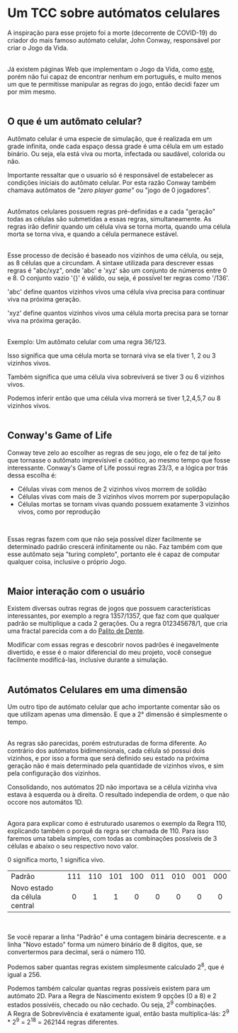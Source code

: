 # Um TCC sobre autómatos celulares

A inspiração para esse projeto foi a morte (decorrente de COVID-19) do criador do mais famoso autómato celular, John Conway, responsável por criar o Jogo da Vida. <br><br>


Já existem páginas Web que implementam o Jogo da Vida, como [este](https://playgameoflife.com), porém não fui capaz de encontrar nenhum em português, e muito menos um que te permitisse manipular as regras do jogo, então decidi fazer um por mim mesmo.<br><br>


## O que é um autômato celular?

Autômato celular é uma especie de simulação, que é realizada em um grade infinita, onde cada espaço dessa grade é uma célula em um estado binário. Ou seja, ela está viva ou morta, infectada ou saudável, colorida ou não.<br>

Importante ressaltar que o usuario só é responsável de estabelecer as condições iniciais do autômato celular. Por esta razão Conway também chamava autômatos de _"zero player game"_ ou "jogo de 0 jogadores".<br><br>


Autômatos celulares possuem regras pré-definidas e a cada "geração" todas as células são submetidas a essas regras, simultaneamente. As regras irão definir quando um célula viva se torna morta, quando uma célula morta se torna viva, e quando a célula permanece estável. <br><br>


Esse processo de decisão é baseado nos vizinhos de uma célula, ou seja, as 8 células que a circundam. A sintaxe utilizada para descrever essas regras é "abc/xyz", onde 'abc' e 'xyz' são um conjunto de números entre 0 e 8. O conjunto vazio '{}' é válido, ou seja, é possível ter regras como '/136'.<br>

'abc' define quantos vizinhos vivos uma célula viva precisa para continuar viva na próxima geração.<br>

'xyz' define quantos vizinhos vivos uma célula morta precisa para se tornar viva na próxima geração.<br><br>


Exemplo: Um autômato celular com uma regra 36/123. <br>

Isso significa que uma célula morta se tornará viva se ela tiver 1, 2 ou 3 vizinhos vivos.<br>

Também significa que uma célula viva sobreviverá se tiver 3 ou 6 vizinhos vivos.<br> 

Podemos inferir então que uma célula viva morrerá se tiver 1,2,4,5,7 ou 8 vizinhos vivos.<br><br>


## Conway's Game of Life
Conway teve zelo ao escolher as regras de seu jogo, ele o fez de tal jeito que tornasse o autômato imprevísivel e caótico, ao mesmo tempo que fosse interessante. Conway's Game of Life possui regras 23/3, e a lógica por trás dessa escolha é: <br>

<ul>
	<li>Células vivas com menos de 2 vizinhos vivos morrem de solidão</li>
	<li>Células vivas com mais de 3 vizinhos vivos morrem por superpopulação</li>
	<li>Células mortas se tornam vivas quando possuem exatamente 3 vizinhos vivos, como por reprodução  </li>
</ul>
<br>

Essas regras fazem com que não seja possível dizer facilmente se determinado padrão crescerá infinitamente ou não. Faz também com que esse autômato seja "turing completo", portanto ele é capaz de computar qualquer coisa, inclusive o próprio Jogo.<br><br>


## Maior interação com o usuário
Existem diversas outras regras de jogos que possuem características interessantes, por exemplo a regra 1357/1357, que faz com que qualquer padrão se multiplique a cada 2 gerações. Ou a regra 012345678/1, que cria uma fractal parecida com a do [Palito de Dente](https://en.wikipedia.org/wiki/Toothpick_sequence).<br>

Modificar com essas regras e descobrir novos padrões é inegavelmente divertido, e esse é o maior diferencial do meu projeto, você consegue facilmente modificá-las, inclusive durante a simulação.<br><br>


## Autómatos Celulares em uma dimensão
Um outro tipo de autómato celular que acho importante comentar são os que utilizam apenas uma dimensão. E que a 2° dimensão é simplesmente o tempo.<br><br>


As regras são parecidas, porém estruturadas de forma diferente. Ao contrário dos autómatos bidimensionais, cada célula só possui dois vizinhos, e por isso a forma que será definido seu estado na próxima geração não é mais determinado pela quantidade de vizinhos vivos, e sim pela configuração dos vizinhos. <br>

Consolidando, nos autómatos 2D não importava se a célula vizinha viva estava à esquerda ou à direita. O resultado independia de ordem, o que não occore nos automátos 1D.<br><br>


Agora para explicar como é estruturado usaremos o exemplo da Regra 110, explicando também o porquê da regra ser chamada de 110. Para isso faremos uma tabela simples, com todas as combinações possíveis de 3 células e abaixo o seu respectivo novo valor. <br>

0 significa morto, 1 significa vivo.

|                               |     |     |     |     |     |     |     |     |
| ----------------------------- |:---:|:---:|:---:|:---:|:---:|:---:|:---:|:---:|
| Padrão                        | 111 | 110 | 101 | 100 | 011 | 010 | 001 | 000 |
| Novo estado da célula central |  0  |  1  |  1  |  0  |  0  |  0  |  0  |  0  |

<br>

Se você reparar a linha "Padrão" é uma contagem binária decrescente. e a linha "Novo estado" forma um número binário de 8 digitos, que, se convertermos para decimal, será o número 110.<br>

Podemos saber quantas regras existem simplesmente calculado 2<sup>8</sup>, que é igual a 256.<br>

Podemos também calcular quantas regras possíveis existem para um autómato 2D. Para a Regra de Nascimento existem 9 opções (0 a 8) e 2 estados possivéis, checado ou não cechado. Ou seja, 2<sup>9</sup> combinações. <br>
A Regra de Sobrevivência é exatamente igual, então basta multiplica-lás: 2<sup>9</sup> * 2<sup>9</sup> = 2<sup>18</sup> = 262144 regras diferentes.